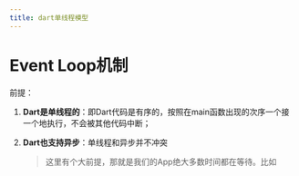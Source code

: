 ```yaml
---
title: dart单线程模型
---
```


# Event Loop机制

前提：

1. **Dart是单线程的**：即Dart代码是有序的，按照在main函数出现的次序一个接一个地执行，不会被其他代码中断；

2. **Dart也支持异步**：单线程和异步并不冲突

   >这里有个大前提，那就是我们的App绝大多数时间都在等待。比如